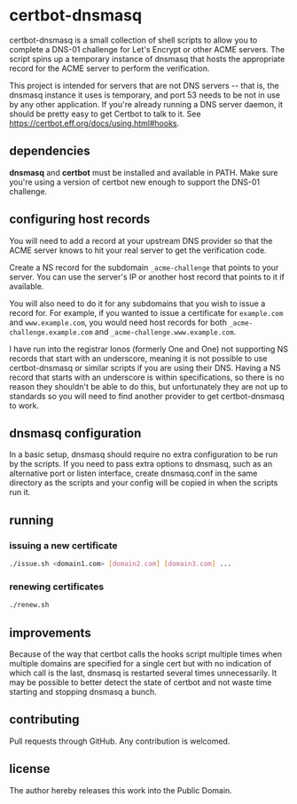 # certbot-dnsmasq
certbot-dnsmasq is a small collection of shell scripts to allow you to complete a DNS-01 challenge for Let's Encrypt or
other ACME servers. The script spins up a temporary instance of dnsmasq that hosts the appropriate record for the ACME
server to perform the verification.

This project is intended for servers that are not DNS servers -- that is, the dnsmasq instance it uses is temporary, and
port 53 needs to be not in use by any other application. If you're already running a DNS server daemon, it should be
pretty easy to get Certbot to talk to it. See https://certbot.eff.org/docs/using.html#hooks.

## dependencies
**dnsmasq** and **certbot** must be installed and available in PATH. Make sure you're using a version of certbot new
enough to support the DNS-01 challenge.

## configuring host records
You will need to add a record at your upstream DNS provider so that the ACME server knows to hit your real server to get
the verification code.

Create a NS record for the subdomain `_acme-challenge` that points to your server. You can use the server's IP or
another host record that points to it if available.

You will also need to do it for any subdomains that you wish to issue a record for. For example, if you wanted to issue
a certificate for `example.com` and `www.example.com`, you would need host records for both
`_acme-challenge.example.com` and `_acme-challenge.www.example.com`.

I have run into the registrar Ionos (formerly One and One) not supporting NS records that start with an underscore,
meaning it is not possible to use certbot-dnsmasq or similar scripts if you are using their DNS. Having a NS record that
starts with an underscore is within specifications, so there is no reason they shouldn't be able to do this, but
unfortunately they are not up to standards so you will need to find another provider to get certbot-dnsmasq to work.

## dnsmasq configuration
In a basic setup, dnsmasq should require no extra configuration to be run by the scripts. If you need to pass extra
options to dnsmasq, such as an alternative port or listen interface, create dnsmasq.conf in the same directory as the
scripts and your config will be copied in when the scripts run it.

## running
### issuing a new certificate
```bash
./issue.sh <domain1.com> [domain2.com] [domain3.com] ...
```

### renewing certificates
```bash
./renew.sh
```

## improvements
Because of the way that certbot calls the hooks script multiple times when multiple domains are specified for a single
cert but with no indication of which call is the last, dnsmasq is restarted several times unnecessarily. It may be
possible to better detect the state of certbot and not waste time starting and stopping dnsmasq a bunch.

## contributing
Pull requests through GitHub. Any contribution is welcomed.

## license
The author hereby releases this work into the Public Domain.
